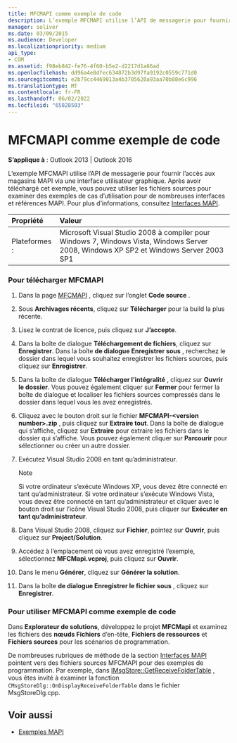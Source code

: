 ```yaml
---
title: MFCMAPI comme exemple de code
description: L’exemple MFCMAPI utilise l’API de messagerie pour fournir l’accès aux magasins MAPI via une interface utilisateur graphique.
manager: soliver
ms.date: 03/09/2015
ms.audience: Developer
ms.localizationpriority: medium
api_type:
- COM
ms.assetid: f98eb842-fe76-4f60-b5e2-d2217d1a66ad
ms.openlocfilehash: dd96a4e8dfec634872b3d97fa9192c0559c771d0
ms.sourcegitcommit: e2b79cc4469013a4b3705620a93aa70b88e6c996
ms.translationtype: MT
ms.contentlocale: fr-FR
ms.lasthandoff: 06/02/2022
ms.locfileid: "65828503"
---
```

# <a name="mfcmapi-as-a-code-sample"></a>MFCMAPI comme exemple de code
 
**S’applique à** : Outlook 2013 | Outlook 2016 
  
L’exemple MFCMAPI utilise l’API de messagerie pour fournir l’accès aux magasins MAPI via une interface utilisateur graphique. Après avoir téléchargé cet exemple, vous pouvez utiliser les fichiers sources pour examiner des exemples de cas d’utilisation pour de nombreuses interfaces et références MAPI. Pour plus d’informations, consultez [Interfaces MAPI](mapi-interfaces.md).
  
|Propriété |Valeur |
|:-----|:-----|
|Plateformes :  <br/> |Microsoft Visual Studio 2008 à compiler pour Windows 7, Windows Vista, Windows Server 2008, Windows XP SP2 et Windows Server 2003 SP1  <br/> |
   
### <a name="to-download-mfcmapi"></a>Pour télécharger MFCMAPI
  
1. Dans la page [MFCMAPI](https://codeplex.com/MFCMAPI) , cliquez sur l’onglet **Code source** . 
    
2. Sous **Archivages récents**, cliquez sur **Télécharger** pour la build la plus récente. 
    
3. Lisez le contrat de licence, puis cliquez sur **J’accepte**.
    
4. Dans la boîte de dialogue **Téléchargement de fichiers**, cliquez sur **Enregistrer**. Dans la boîte **de dialogue Enregistrer sous** , recherchez le dossier dans lequel vous souhaitez enregistrer les fichiers sources, puis cliquez sur **Enregistrer**.
    
5. Dans la boîte de dialogue **Télécharger l’intégralité** , cliquez sur **Ouvrir le dossier**. Vous pouvez également cliquer sur **Fermer** pour fermer la boîte de dialogue et localiser les fichiers sources compressés dans le dossier dans lequel vous les avez enregistrés. 
    
6. Cliquez avec le bouton droit sur le fichier **MFCMAPI-\<version number\>.zip** , puis cliquez sur **Extraire tout**. Dans la boîte de dialogue qui s’affiche, cliquez sur **Extraire** pour extraire les fichiers dans le dossier qui s’affiche. Vous pouvez également cliquer sur **Parcourir** pour sélectionner ou créer un autre dossier. 
    
7. Exécutez Visual Studio 2008 en tant qu’administrateur.
    
   > [!NOTE]
   > Si votre ordinateur s’exécute Windows XP, vous devez être connecté en tant qu’administrateur. Si votre ordinateur s’exécute Windows Vista, vous devez être connecté en tant qu’administrateur et cliquer avec le bouton droit sur l’icône Visual Studio 2008, puis cliquer sur **Exécuter en tant qu’administrateur**. 
  
8. Dans Visual Studio 2008, cliquez sur **Fichier**, pointez sur **Ouvrir**, puis cliquez sur **Project/Solution**.
    
9. Accédez à l’emplacement où vous avez enregistré l’exemple, sélectionnez **MFCMapi.vcproj**, puis cliquez sur **Ouvrir**.
    
10. Dans le menu **Générer**, cliquez sur **Générer la solution**.
    
11. Dans la boîte **de dialogue Enregistrer le fichier sous** , cliquez sur **Enregistrer**.
    
### <a name="to-use-mfcmapi-as-a-code-sample"></a>Pour utiliser MFCMAPI comme exemple de code
  
Dans **Explorateur de solutions**, développez le projet **MFCMapi** et examinez les fichiers des **nœuds Fichiers** d’en-tête, **Fichiers de ressources** et **Fichiers sources** pour les scénarios de programmation. 
  
De nombreuses rubriques de méthode de la section [Interfaces MAPI](mapi-interfaces.md) pointent vers des fichiers sources MFCMAPI pour des exemples de programmation. Par exemple, dans [IMsgStore::GetReceiveFolderTable](imsgstore-getreceivefoldertable.md) , vous êtes invité à examiner la fonction  `CMsgStoreDlg::OnDisplayReceiveFolderTable` dans le fichier MsgStoreDlg.cpp. 
  
## <a name="see-also"></a>Voir aussi

- [Exemples MAPI](mapi-samples.md)

